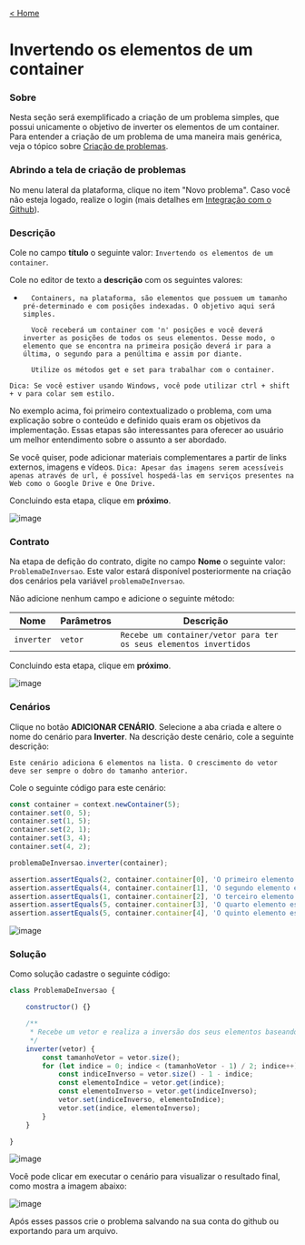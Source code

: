 [< Home](/smalg-platform)

# Invertendo os elementos de um container

### Sobre

Nesta seção será exemplificado a criação de um problema simples, que possui unicamente o objetivo de inverter os elementos de um container. Para entender a criação de um problema de uma maneira mais genérica, veja o tópico sobre [Criação de problemas](/smalg-platform/problems/creation).

### Abrindo a tela de criação de problemas

No menu lateral da plataforma, clique no item "Novo problema". Caso você não esteja logado, realize o login (mais detalhes em [Integração com o Github](/smalg-platform/github-integration)).

### Descrição

Cole no campo **título** o seguinte valor: `Invertendo os elementos de um container`.

Cole no editor de texto a **descrição** com os seguintes valores:

* ```
	Containers, na plataforma, são elementos que possuem um tamanho pré-determinado e com posições indexadas. O objetivo aqui será simples. 
	
	Você receberá um container com 'n' posições e você deverá inverter as posições de todos os seus elementos. Desse modo, o elemento que se encontra na primeira posição deverá ir para a última, o segundo para a penúltima e assim por diante.

	Utilize os métodos get e set para trabalhar com o container.
	```

`Dica: Se você estiver usando Windows, você pode utilizar ctrl + shift + v para colar sem estilo.`

No exemplo acima, foi primeiro contextualizado o problema, com uma explicação sobre o conteúdo e definido quais eram os objetivos da implementação. Essas etapas são interessantes para oferecer ao usuário um melhor entendimento sobre o assunto a ser abordado.

Se você quiser, pode adicionar materiais complementares a partir de links externos, imagens e vídeos.
`Dica: Apesar das imagens serem acessíveis apenas através de url, é possível hospedá-las em serviços presentes na Web como o Google Drive e One Drive.`

Concluindo esta etapa, clique em **próximo**.

![image](https://drive.google.com/u/0/uc?id=1afaWjTl8Q4I16YOo_8Tz5Vq7P5W-gSbS&export=download)

### Contrato

Na etapa de defição do contrato, digite no campo **Nome** o seguinte valor: `ProblemaDeInversao`. Este valor estará disponível posteriormente na criação dos cenários pela variável `problemaDeInversao`.

Não adicione nenhum campo e adicione o seguinte método:

| Nome | Parâmetros | Descrição | 
|-|-|-|
| `inverter` | `vetor` | `Recebe um container/vetor para ter os seus elementos invertidos` |

Concluindo esta etapa, clique em **próximo**.

![image](https://drive.google.com/u/0/uc?id=13A-ytFRE0roq-86DsS3MHti3JwoqYfut&export=download)

### Cenários

Clique no botão **ADICIONAR CENÁRIO**. Selecione a aba criada e altere o nome do cenário para **Inverter**. Na descrição deste cenário, cole a seguinte descrição:

```
Este cenário adiciona 6 elementos na lista. O crescimento do vetor deve ser sempre o dobro do tamanho anterior.
```

Cole o seguinte código para este cenário:

```javascript
const container = context.newContainer(5);
container.set(0, 5);
container.set(1, 5);
container.set(2, 1);
container.set(3, 4);
container.set(4, 2);

problemaDeInversao.inverter(container);

assertion.assertEquals(2, container.container[0], 'O primeiro elemento está errado');
assertion.assertEquals(4, container.container[1], 'O segundo elemento está errado');
assertion.assertEquals(1, container.container[2], 'O terceiro elemento está errado');
assertion.assertEquals(5, container.container[3], 'O quarto elemento está errado');
assertion.assertEquals(5, container.container[4], 'O quinto elemento está errado');
```

![image](https://drive.google.com/u/0/uc?id=1eOlE7fX6OfZyxRJrU3TsYQGIQtVt2zW9&export=download)

### Solução

Como solução cadastre o seguinte código:

```javascript
class ProblemaDeInversao {

	constructor() {}

	/**
	 * Recebe um vetor e realiza a inversão dos seus elementos baseando em suas posições.
	 */
	inverter(vetor) {
		const tamanhoVetor = vetor.size();
		for (let indice = 0; indice < (tamanhoVetor - 1) / 2; indice++) {
			const indiceInverso = vetor.size() - 1 - indice;
			const elementoIndice = vetor.get(indice);
			const elementoInverso = vetor.get(indiceInverso);
			vetor.set(indiceInverso, elementoIndice);
			vetor.set(indice, elementoInverso);
		}
	}

}
```

![image](https://drive.google.com/u/0/uc?id=1kgpP1zp_z1PxzsdEwYaEaYTAXidd8CZD&export=download)

Você pode clicar em executar o cenário para visualizar o resultado final, como mostra a imagem abaixo:

![image](https://drive.google.com/u/0/uc?id=1y7oVOq8WjJcnjKlM2BKU0mb6T26-OV-6&export=download)

Após esses passos crie o problema salvando na sua conta do github ou exportando para um arquivo.

